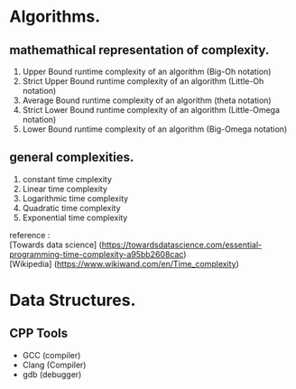 # Algorithms.

## mathemathical representation of complexity.
1. Upper Bound runtime complexity of an algorithm (Big-Oh notation)
2. Strict Upper Bound runtime complexity of an algorithm (Little-Oh notation)
3. Average Bound runtime complexity of an algorithm (theta notation)
4. Strict Lower Bound runtime complexity of an algorithm (Little-Omega notation)
5. Lower Bound runtime complexity of an algorithm (Big-Omega notation)

## general complexities.
1. constant time cmplexity
2. Linear time complexity
3. Logarithmic time complexity
4. Quadratic time complexity
5. Exponential time complexity



reference : </br>
[Towards data science] (https://towardsdatascience.com/essential-programming-time-complexity-a95bb2608cac)</br>
[Wikipedia] (https://www.wikiwand.com/en/Time_complexity)

# Data Structures.

## CPP Tools
* GCC (compiler)
* Clang (Compiler)
* gdb (debugger)
